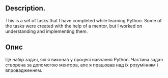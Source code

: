 ## Description.
This is a set of tasks that I have completed while learning Python. Some of the tasks were created with the help of a mentor, but I worked on understanding and implementing them.

## Опис
Це набір задач, які я виконав у процесі навчання Python. Частина задач створена за допомогою ментора, але я працював над їх розумінням і впровадженням.
